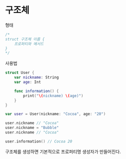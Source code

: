 # 구조체
형태
```swift
/*
struct 구조체 이름 {
    프로퍼티와 메서드
}
*/
```

사용법
```swift
struct User {
    var nickname: String
    var age: Int

    func information() {
        print("\(nickname) \(age)")
    }
}

var user = User(nickname: "Cocoa", age: "20")

user.nickname // "Cocoa"
user.nickname = "Bubble"
user.nickname // "Cocoa"

user.information() // Cocoa 20
```
구조체를 생성하면 기본적으로 프로퍼티명 생성자가 만들어진다.